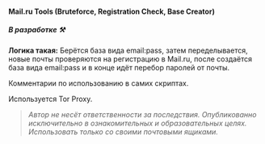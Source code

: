 #### Mail.ru Tools (Bruteforce, Registration Check, Base Creator)

##### В разработке ⚒️

**Логика такая:** 
Берётся база вида email:pass, затем переделывается, новые почты проверяются на регистрацию в Mail.ru, после создаётся база вида email:pass и в конце идёт перебор паролей от почты.

Комментарии по использованию в самих скриптах.

Используется Tor Proxy.

> *Автор не несёт ответственности за последствия. Опубликованно исключительно в ознакомительных и образовательных целях. Использовать только со своими почтовыми ящиками.*
